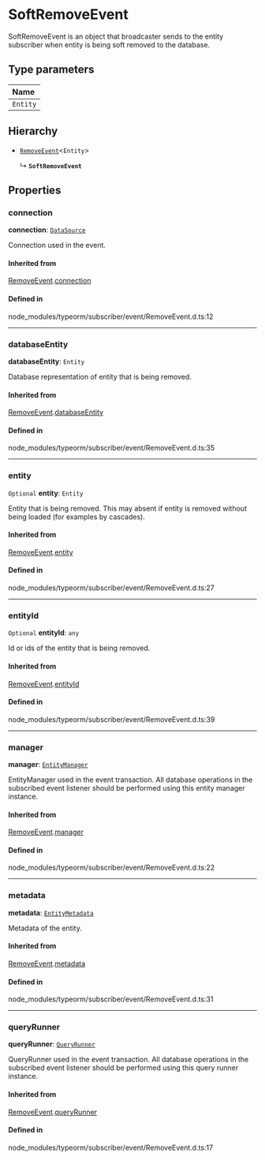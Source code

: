 # SoftRemoveEvent

SoftRemoveEvent is an object that broadcaster sends to the entity subscriber when entity is being soft removed to the database.

## Type parameters

| Name |
| :------ |
| `Entity` | `object` |

## Hierarchy

- [`RemoveEvent`](RemoveEvent.md)<`Entity`\>

  ↳ **`SoftRemoveEvent`**

## Properties

### connection

 **connection**: [`DataSource`](../classes/DataSource.md)

Connection used in the event.

#### Inherited from

[RemoveEvent](RemoveEvent.md).[connection](RemoveEvent.md#connection)

#### Defined in

node_modules/typeorm/subscriber/event/RemoveEvent.d.ts:12

___

### databaseEntity

 **databaseEntity**: `Entity`

Database representation of entity that is being removed.

#### Inherited from

[RemoveEvent](RemoveEvent.md).[databaseEntity](RemoveEvent.md#databaseentity)

#### Defined in

node_modules/typeorm/subscriber/event/RemoveEvent.d.ts:35

___

### entity

 `Optional` **entity**: `Entity`

Entity that is being removed.
This may absent if entity is removed without being loaded (for examples by cascades).

#### Inherited from

[RemoveEvent](RemoveEvent.md).[entity](RemoveEvent.md#entity)

#### Defined in

node_modules/typeorm/subscriber/event/RemoveEvent.d.ts:27

___

### entityId

 `Optional` **entityId**: `any`

Id or ids of the entity that is being removed.

#### Inherited from

[RemoveEvent](RemoveEvent.md).[entityId](RemoveEvent.md#entityid)

#### Defined in

node_modules/typeorm/subscriber/event/RemoveEvent.d.ts:39

___

### manager

 **manager**: [`EntityManager`](../classes/EntityManager.md)

EntityManager used in the event transaction.
All database operations in the subscribed event listener should be performed using this entity manager instance.

#### Inherited from

[RemoveEvent](RemoveEvent.md).[manager](RemoveEvent.md#manager)

#### Defined in

node_modules/typeorm/subscriber/event/RemoveEvent.d.ts:22

___

### metadata

 **metadata**: [`EntityMetadata`](../classes/EntityMetadata.md)

Metadata of the entity.

#### Inherited from

[RemoveEvent](RemoveEvent.md).[metadata](RemoveEvent.md#metadata)

#### Defined in

node_modules/typeorm/subscriber/event/RemoveEvent.d.ts:31

___

### queryRunner

 **queryRunner**: [`QueryRunner`](QueryRunner.md)

QueryRunner used in the event transaction.
All database operations in the subscribed event listener should be performed using this query runner instance.

#### Inherited from

[RemoveEvent](RemoveEvent.md).[queryRunner](RemoveEvent.md#queryrunner)

#### Defined in

node_modules/typeorm/subscriber/event/RemoveEvent.d.ts:17
